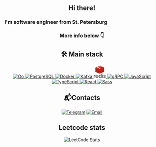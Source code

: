 <div align="center">

## Hi there!
</div>

### I'm software engineer from St. Petersburg

<div align="center">

### More info below 👇
## 🛠️ Main stack

<!-- Go --> <a href="https://go.dev" target="_blank"> <img src="https://raw.githubusercontent.com/danielcranney/readme-generator/main/public/icons/skills/go-colored.svg" alt="Go" height="40"/> </a> 
<!-- PostgreSQL --> <a href="https://www.postgresql.org/" target="_blank"> <img src="https://raw.githubusercontent.com/danielcranney/readme-generator/main/public/icons/skills/postgresql-colored.svg" alt="PostgreSQL" height="40"/> </a> 
<!-- Docker --> <a href="https://www.docker.com/" target="_blank"> <img src="https://raw.githubusercontent.com/danielcranney/readme-generator/main/public/icons/skills/docker-colored.svg" alt="Docker" height="40"/> </a> 
<!-- Kafka --> <a href="https://kafka.apache.org/" target="_blank"> <img src="https://cdn.jsdelivr.net/gh/devicons/devicon/icons/apachekafka/apachekafka-original.svg" alt="Kafka" height="40"/> </a> 
<!-- Redis --><a href="https://redis.io/" target="_blank"> <img src="https://raw.githubusercontent.com/devicons/devicon/master/icons/redis/redis-original-wordmark.svg" alt="Redis" height="40"/> </a> 
<!-- gRPC --> <a href="https://grpc.io/" target="_blank"> <img src="https://grpc.io/img/logos/grpc-icon-color.png" alt="gRPC" height="40"/> </a>
<!-- JavaScript --> <a href="https://developer.mozilla.org/en-US/docs/Web/JavaScript" target="_blank"> <img src="https://raw.githubusercontent.com/danielcranney/readme-generator/main/public/icons/skills/javascript-colored.svg" alt="JavaScript" height="40"/> </a> 
<!-- TypeScript --> <a href="https://www.typescriptlang.org/" target="_blank"> <img src="https://raw.githubusercontent.com/danielcranney/readme-generator/main/public/icons/skills/typescript-colored.svg" alt="TypeScript" height="40"/> </a> 
<!-- React --> <a href="https://reactjs.org/" target="_blank"> <img src="https://raw.githubusercontent.com/danielcranney/readme-generator/main/public/icons/skills/react-colored.svg" alt="React" height="40"/> </a>
<!-- Sass --> <a href="https://sass-lang.com/" target="_blank"> <img src="https://raw.githubusercontent.com/danielcranney/readme-generator/main/public/icons/skills/sass-colored.svg" alt="Sass" height="40"/> </a>

## 📬Contacts

[![Telegram](https://img.shields.io/badge/-Telegram-26A5E4?logo=telegram&logoColor=white&style=for-the-badge)](https://t.me/sterakare)
[![Email](https://img.shields.io/badge/-Email-D14836?logo=gmail&logoColor=white&style=for-the-badge)](mailto:sterakare@gmail.com)

## Leetcode stats

![LeetCode Stats](https://leetcard.jacoblin.cool/doryush_khodjaev)
</div>
